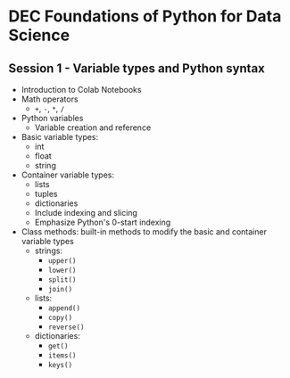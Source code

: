 # DEC Foundations of Python for Data Science

## Session 1 - Variable types and Python syntax

- Introduction to Colab Notebooks
- Math operators
  + `+`, `-`, `*`, `/`
- Python variables
  + Variable creation and reference
- Basic variable types:
  + int
  + float
  + string
- Container variable types:
  + lists
  + tuples
  + dictionaries
  + Include indexing and slicing
  + Emphasize Python's 0-start indexing
- Class methods: built-in methods to modify the basic and container variable types
  + strings:
    * `upper()`
    * `lower()`
    * `split()`
    * `join()`
  + lists:
    * `append()`
    * `copy()`
    * `reverse()`
  + dictionaries:
    * `get()`
    * `items()`
    * `keys()`
